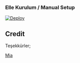 ### Elle Kurulum / Manual Setup

[![Deploy](https://www.herokucdn.com/deploy/button.svg)](https://heroku.com/deploy?template=https://github.com/miauserbot/mia)

## Credit
Teşekkürler;

[Mia](https://github.com/Mia/MiaUserBot)
